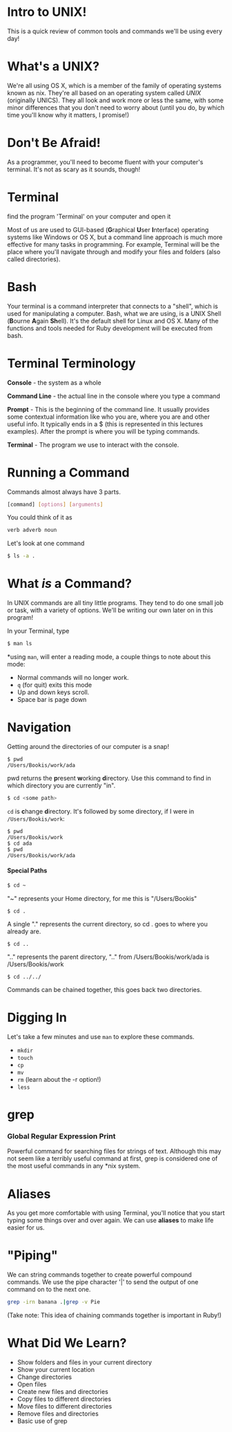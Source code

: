 Intro to UNIX!
==============
This is a quick review of common tools and commands we'll be using every day!


What's a UNIX?
==============
We're all using OS X, which is a member of the family of operating systems known as nix. They're all based on an operating system called *UNIX* (originally UNICS). They all look and work more or less the same, with some minor differences that you don't need to worry about (until you do, by which time you'll know why it matters, I promise!)

Don't Be Afraid!
=====================
As a programmer, you'll need to become fluent with your computer's terminal. It's not as scary as it sounds, though!

Terminal
=====================

find the program 'Terminal' on your computer and open it

Most of us are used to GUI-based (<strong>G</strong>raphical **U**ser **I**nterface) operating systems like Windows or OS X, but a command line approach is much more effective for many tasks in programming. For example, Terminal will be the place where you'll navigate through and modify your files and folders (also called directories).

Bash
====
Your terminal is a command interpreter that connects to  a "shell", which is used for manipulating a computer. Bash, what we are using, is a UNIX Shell (<strong>B</strong>ourne **A**gain **Sh**ell). It's the default shell for Linux and OS X. Many of the functions and tools needed for Ruby development will be executed from bash.

Terminal Terminology
====================

**Console** - the system as a whole

**Command Line** - the actual line in the console where you type a command

**Prompt** - This is the beginning of the command line. It usually provides some contextual information like who you are, where you are and other useful info. It typically ends in a $ (this is represented in this lectures examples). After the prompt is where you will be typing commands.

**Terminal** - The program we use to interact with the console.

Running a Command
=================

Commands almost always have 3 parts.

```bash
[command] [options] [arguments]
```

You could think of it as

```bash
verb adverb noun
```

Let's look at one command

```bash
$ ls -a .
```

What *is* a Command?
====================

In UNIX commands are all tiny little programs. They tend to do one small job or task, with a variety of options. We'll be writing our own later on in this program!

In your Terminal, type

```bash
$ man ls
```

\*using `man`, will enter a reading mode, a couple things to note about this mode:
- Normal commands will no longer work.
- `q` (for quit) exits this mode
- Up and down keys scroll.
- Space bar is page down

Navigation
==========
Getting around the directories of our computer is a snap!

```
$ pwd
/Users/Bookis/work/ada
```
pwd returns the **p**resent **w**orking **d**irectory. Use this command to find in which directory you are currently "in".

```bash
$ cd <some path>
```
`cd` is **c**hange **d**irectory. It's followed by some directory, if I were in `/Users/Bookis/work`:

```
$ pwd
/Users/Bookis/work
$ cd ada
$ pwd
/Users/Bookis/work/ada
```
#### Special Paths
```bash
$ cd ~
```
"~" represents your Home directory, for me this is "/Users/Bookis"
```
$ cd .
```
A single "." represents the current directory, so cd . goes to where you already are.
```
$ cd ..
```
".." represents the parent directory, ".." from /Users/Bookis/work/ada is /Users/Bookis/work
```
$ cd ../../
```
Commands can be chained together, this goes back two directories.

Digging In
==========
Let's take a few minutes and use `man` to explore these commands.

+ `mkdir`
+ `touch`
+ `cp`
+ `mv`
+ `rm` (learn about the -r option!)
+ `less`

grep
====
### **G**lobal **R**egular **E**xpression **P**rint

Powerful command for searching files for strings of text. Although this may not seem like a terribly useful command at first, grep is considered one of the most useful commands in any *nix system.

Aliases
=======

As you get more comfortable with using Terminal, you'll notice that you start typing some things over and over again. We can use **aliases** to make life easier for us.


"Piping"
========

We can string commands together to create powerful compound commands. We use the pipe character '|' to send the output of one command on to the next one.

```bash
grep -irn banana .|grep -v Pie
```

(Take note: This idea of chaining commands together is important in Ruby!)

What Did We Learn?
==================
* Show folders and files in your current directory
* Show your current location
* Change directories
* Open files
* Create new files and directories
* Copy files to different directories
* Move files to different directories
* Remove files and directories
* Basic use of grep
